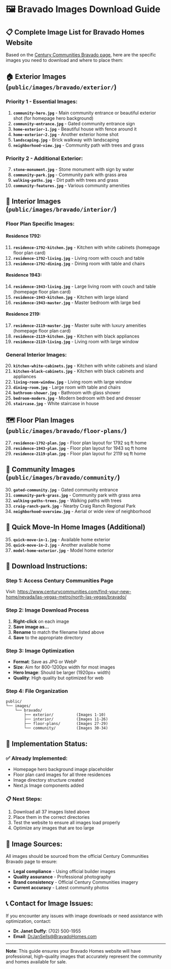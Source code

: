# 🖼️ Bravado Images Download Guide

## 📋 **Complete Image List for Bravado Homes Website**

Based on the [Century Communities Bravado page](https://www.centurycommunities.com/find-your-new-home/nevada/las-vegas-metro/north-las-vegas/bravado/?utm_source=google&utm_medium=cpc&utm_campaign=ccs-lv-ppc&gad_source=1&gad_campaignid=20573007101&gbraid=0AAAAAp2iyq8fXSiQ-Dgv0_8L1ihEa1W9j&gclid=CjwKCAjwxfjGBhAUEiwAKWPwDoSQ2JzcaLsfMhOw94n8UDP4pQ2BV-7JZj9Y5SeSRaSKcA-s0L1NuhoCXB4QAvD_BwE), here are the specific images you need to download and where to place them:

## 🏠 **Exterior Images** (`public/images/bravado/exterior/`)

### **Priority 1 - Essential Images:**
1. **`community-hero.jpg`** - Main community entrance or beautiful exterior shot (for homepage hero background)
2. **`community-entrance.jpg`** - Gated community entrance sign
3. **`home-exterior-1.jpg`** - Beautiful house with fence around it
4. **`home-exterior-2.jpg`** - Another exterior home shot
5. **`landscaping.jpg`** - Brick walkway with landscaping
6. **`neighborhood-view.jpg`** - Community path with trees and grass

### **Priority 2 - Additional Exterior:**
7. **`stone-monument.jpg`** - Stone monument with sign by water
8. **`community-park.jpg`** - Community park with grass area
9. **`walking-paths.jpg`** - Dirt path with trees and grass
10. **`community-features.jpg`** - Various community amenities

## 🏡 **Interior Images** (`public/images/bravado/interior/`)

### **Floor Plan Specific Images:**

#### **Residence 1792:**
11. **`residence-1792-kitchen.jpg`** - Kitchen with white cabinets (homepage floor plan card)
12. **`residence-1792-living.jpg`** - Living room with couch and table
13. **`residence-1792-dining.jpg`** - Dining room with table and chairs

#### **Residence 1943:**
14. **`residence-1943-living.jpg`** - Large living room with couch and table (homepage floor plan card)
15. **`residence-1943-kitchen.jpg`** - Kitchen with large island
16. **`residence-1943-master.jpg`** - Master bedroom with large bed

#### **Residence 2119:**
17. **`residence-2119-master.jpg`** - Master suite with luxury amenities (homepage floor plan card)
18. **`residence-2119-kitchen.jpg`** - Kitchen with black appliances
19. **`residence-2119-living.jpg`** - Living room with large window

### **General Interior Images:**
20. **`kitchen-white-cabinets.jpg`** - Kitchen with white cabinets and island
21. **`kitchen-black-cabinets.jpg`** - Kitchen with black cabinets and appliances
22. **`living-room-window.jpg`** - Living room with large window
23. **`dining-room.jpg`** - Large room with table and chairs
24. **`bathroom-shower.jpg`** - Bathroom with glass shower
25. **`bedroom-modern.jpg`** - Modern bedroom with bed and dresser
26. **`staircase.jpg`** - White staircase in house

## 🗺️ **Floor Plan Images** (`public/images/bravado/floor-plans/`)

27. **`residence-1792-plan.jpg`** - Floor plan layout for 1792 sq ft home
28. **`residence-1943-plan.jpg`** - Floor plan layout for 1943 sq ft home  
29. **`residence-2119-plan.jpg`** - Floor plan layout for 2119 sq ft home

## 🌳 **Community Images** (`public/images/bravado/community/`)

30. **`gated-community.jpg`** - Gated community entrance
31. **`community-park-grass.jpg`** - Community park with grass area
32. **`walking-paths-trees.jpg`** - Walking paths with trees
33. **`craig-ranch-park.jpg`** - Nearby Craig Ranch Regional Park
34. **`neighborhood-overview.jpg`** - Aerial or wide view of neighborhood

## 📱 **Quick Move-In Home Images** (Additional)

35. **`quick-move-in-1.jpg`** - Available home exterior
36. **`quick-move-in-2.jpg`** - Another available home
37. **`model-home-exterior.jpg`** - Model home exterior

## 🎯 **Download Instructions:**

### **Step 1: Access Century Communities Page**
Visit: https://www.centurycommunities.com/find-your-new-home/nevada/las-vegas-metro/north-las-vegas/bravado/

### **Step 2: Image Download Process**
1. **Right-click** on each image
2. **Save image as...** 
3. **Rename** to match the filename listed above
4. **Save** to the appropriate directory

### **Step 3: Image Optimization**
- **Format**: Save as JPG or WebP
- **Size**: Aim for 800-1200px width for most images
- **Hero Image**: Should be larger (1920px+ width)
- **Quality**: High quality but optimized for web

### **Step 4: File Organization**
```
public/
└── images/
    └── bravado/
        ├── exterior/          (Images 1-10)
        ├── interior/          (Images 11-26)
        ├── floor-plans/       (Images 27-29)
        └── community/         (Images 30-34)
```

## 🚀 **Implementation Status:**

### **✅ Already Implemented:**
- Homepage hero background image placeholder
- Floor plan card images for all three residences
- Image directory structure created
- Next.js Image components added

### **📋 Next Steps:**
1. Download all 37 images listed above
2. Place them in the correct directories
3. Test the website to ensure all images load properly
4. Optimize any images that are too large

## 🔗 **Image Sources:**

All images should be sourced from the official Century Communities Bravado page to ensure:
- **Legal compliance** - Using official builder images
- **Quality assurance** - Professional photography
- **Brand consistency** - Official Century Communities imagery
- **Current accuracy** - Latest community photos

## 📞 **Contact for Image Issues:**

If you encounter any issues with image downloads or need assistance with optimization, contact:
- **Dr. Janet Duffy**: (702) 500-1955
- **Email**: DrJanSells@BravadoHomes.com

---

**Note**: This guide ensures your Bravado Homes website will have professional, high-quality images that accurately represent the community and homes available for sale.
